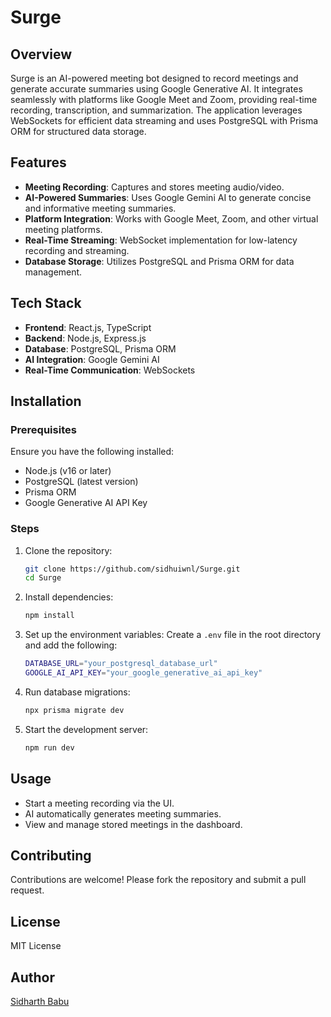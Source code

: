 # Surge

## Overview
Surge is an AI-powered meeting bot designed to record meetings and generate accurate summaries using Google Generative AI. It integrates seamlessly with platforms like Google Meet and Zoom, providing real-time recording, transcription, and summarization. The application leverages WebSockets for efficient data streaming and uses PostgreSQL with Prisma ORM for structured data storage.

## Features
- **Meeting Recording**: Captures and stores meeting audio/video.
- **AI-Powered Summaries**: Uses Google Gemini AI to generate concise and informative meeting summaries.
- **Platform Integration**: Works with Google Meet, Zoom, and other virtual meeting platforms.
- **Real-Time Streaming**: WebSocket implementation for low-latency recording and streaming.
- **Database Storage**: Utilizes PostgreSQL and Prisma ORM for data management.

## Tech Stack
- **Frontend**: React.js, TypeScript
- **Backend**: Node.js, Express.js
- **Database**: PostgreSQL, Prisma ORM
- **AI Integration**: Google Gemini AI
- **Real-Time Communication**: WebSockets

## Installation
### Prerequisites
Ensure you have the following installed:
- Node.js (v16 or later)
- PostgreSQL (latest version)
- Prisma ORM
- Google Generative AI API Key

### Steps
1. Clone the repository:
   ```sh
   git clone https://github.com/sidhuiwnl/Surge.git
   cd Surge
   ```
2. Install dependencies:
   ```sh
   npm install
   ```
3. Set up the environment variables:
   Create a `.env` file in the root directory and add the following:
   ```sh
   DATABASE_URL="your_postgresql_database_url"
   GOOGLE_AI_API_KEY="your_google_generative_ai_api_key"
   ```
4. Run database migrations:
   ```sh
   npx prisma migrate dev
   ```
5. Start the development server:
   ```sh
   npm run dev
   ```

## Usage
- Start a meeting recording via the UI.
- AI automatically generates meeting summaries.
- View and manage stored meetings in the dashboard.

## Contributing
Contributions are welcome! Please fork the repository and submit a pull request.

## License
MIT License

## Author
[Sidharth Babu](https://github.com/sidhuiwnl)

